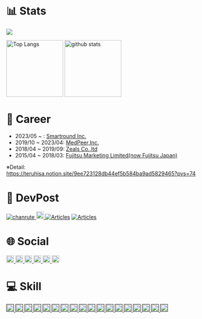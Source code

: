 # 📊 Stats

![](https://github-profile-summary-cards.vercel.app/api/cards/profile-details?username=chanrute&theme=github)

<p align="left"> 
  <img alt="Top Langs" height="150px" src="https://github-readme-stats.vercel.app/api/top-langs/?username=chanrute&layout=compact&count_private=true&show_icons=true&show_icons=true&theme=github" />
  <img alt="github stats" height="150px" src="https://github-readme-stats.vercel.app/api?username=chanrute&count_private=true&show_icons=true&show_icons=true&theme=github" />
</p>

# 👜 Career
- 2023/05 ~ : [Smartround Inc.](https://jp.smartround.com/corporate)
- 2019/10 ~ 2023/04: [MedPeer,Inc.](https://medpeer.co.jp/)
- 2018/04 ~ 2019/09: [Zeals Co.,ltd](https://zeals.co.jp/en/)
- 2015/04 ~ 2018/03: [Fujitsu Marketing Limited(now Fujitsu Japan)](https://www.fujitsu.com/jp/group/fjj/)

※Detail: https://teruhisa.notion.site/9ee723128db44ef5b584ba9ad5829465?pvs=74

# 📓 DevPost
<p align="left"> 
  <a href="https://github.com/chanrute/chanrute/">
    <img src="https://komarev.com/ghpvc/?username=chanrute&color=blueviolet&style=flat-square" alt="chanrute" />
  </a>
  <a href="https://github.com/chanrute">
    <img height="20" src="https://img.shields.io/github/followers/chanrute?label=follow&logo=github&style=flat-square" />
  </a>
  <a href="https://qiita.com/TeruhisaFukumoto"><img src="https://badgen.org/img/qiita/TeruhisaFukumoto/articles?style=flat-square" alt="Articles" /></a>
  <a href="https://zenn.dev/t_fukumoto"><img src="https://badgen.org/img/zenn/t_fukumoto/articles?style=flat-square" alt="Articles" /></a>
</p>

# 🌐 Social
<p align="left">
  <a href="http://x.com/chanrute">
    <img height="20" src="https://img.shields.io/badge/X-000000?label=X(Twitter)&logo=X&style=flat-square" />
  </a>
  <a href="https://www.facebook.com/teruhisa.fukumoto">
    <img height="20" src="https://img.shields.io/badge/Facebook-1877F2?style=flat-square&logo=facebook&logoColor=white" />
  </a>
  <a href="https://www.linkedin.com/in/teruhisafukumoto/">
    <img height="20" src="https://img.shields.io/badge/LinkedIn-blue?style=flat-square&logo=linkedin&labelColor=blu" />
  </a>
  <a href="https://medium.com/@teruhisafukumoto">
    <img height="20" src="https://img.shields.io/badge/Medium-12100E?style=flat-square&logo=medium&logoColor=white" />
  </a>
  <a href="https://www.instagram.com/chanrute0324/">
    <img height="20" src="https://img.shields.io/badge/SpeakerDeck-008D83?style=flat-square&logo=SpeakerDeck&logoColor=white" />
  </a>
  <a href="https://www.instagram.com/chanrute0324/">
    <img height="20" src="https://img.shields.io/badge/Instagram-E4405F?style=flat-square&logo=instagram&logoColor=white" />
  </a>
</p>

# 💻 Skill
<p align="left">
  <a href="">
    <img height="20" src="https://img.shields.io/badge/-Kotlin-000000.svg?logo=kotlin&style=flat-square" />
  </a>
  <a href="">
    <img height="20" src="https://img.shields.io/badge/-Ktor-000000.svg?logo=Ktor&style=flat-square" />
  </a>
  <a href="">
    <img height="20" src="https://img.shields.io/badge/-TypeScript-3178C6.svg?logo=typescript&style=flat-square&logoColor=fff" />
  </a>
  <a href="">
    <img height="20" src="https://img.shields.io/badge/-Vue-4fc08d?style=flat-square&logo=vuedotjs&logoColor=fff&style=flat-square" />
  </a>
  <a href="">
    <img height="20" src="https://img.shields.io/static/v1?label=&message=Flutter&color=52C0F2&logo=flutter&logoColor=white" />
  </a>
  <a href="">
    <img height="20" src="https://img.shields.io/badge/-AWS-232F3E.svg?logo=amazonwebservices&style=flat-square" />
  </a>
  <a href="">
    <img height="20" src="https://img.shields.io/badge/-Anthropic-191919.svg?logo=anthropic&style=flat-square" />
  </a>  
  <a href="">
    <img height="20" src="https://img.shields.io/badge/-Ruby-CC0000.svg?logo=ruby&style=flat-square" />
  </a>
  <a href="">
    <img height="20" src="https://img.shields.io/badge/-Rails-CC0000.svg?logo=ruby-on-rails&style=flat-square" />
  </a>
  <a href="">
    <img height="20" src="https://img.shields.io/badge/-Python-F9DC3E.svg?logo=python&style=flat-square" />
  </a>
  <a href="">
    <img height="20" src="https://img.shields.io/badge/-Javascript-333300.svg?logo=javascript&style=flat-square" />
  </a>
  <a href="">
    <img height="20" src="https://img.shields.io/badge/-MySQL-EEE.svg?logo=mysql&style=flat-square" />
  </a>
  <a href="">
    <img height="20" src="https://img.shields.io/badge/-postgresql-4169E1?logo=postgresql&style=flat-square&logoColor=fff" />
  </a>
  <a href="">
    <img height="20" src="https://img.shields.io/badge/-Bootstrap-563D7C.svg?logo=bootstrap&style=flat-square" />
  </a>
  <a href="">
    <img height="20" src="https://img.shields.io/badge/-Docker-EEE.svg?logo=docker&style=flat-square" />
  </a>
  <a href="">
    <img height="20" src="https://img.shields.io/badge/-Linux-6C6694.svg?logo=linux&style=flat-square" />
  </a>
  <a href="">
    <img height="20" src="https://img.shields.io/badge/-Terraform-7B42BC.svg?logo=terraform&style=flat-square&logoColor=fff" />
  </a>
  <a href="">
    <img height="20" src="https://img.shields.io/badge/-Vim-019733.svg?logo=vim&style=flat-square" />
  </a>
</p>
